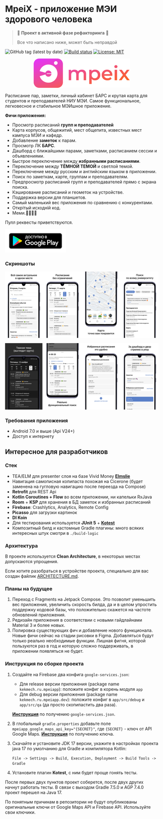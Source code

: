 # MpeiX - приложение МЭИ здорового человека

> 🚧 **Проект в активной фазе рефакторинга** 🚧
> 
> Все что написано ниже, может быть неправдой

![GitHub tag (latest by date)](https://img.shields.io/github/v/tag/tonykolomeytsev/mpeiapp?label=version) 
[![Build status](https://github.com/tonykolomeytsev/mpeiapp/actions/workflows/android.yaml/badge.svg?branch=master)](https://github.com/tonykolomeytsev/mpeiapp/actions/workflows/android-release.yaml)
[![License: MIT](https://img.shields.io/badge/License-MIT-yellow.svg)](https://github.com/tonykolomeytsev/mpeiapp/blob/master/LICENSE)

<p align="center">
  <img src="https://github.com/tonykolomeytsev/mpeiapp/raw/master/.github/media/gradient_logo.png" />
</p>

Расписание пар, заметки, личный кабинет БАРС и крутая карта для студентов и преподавателей НИУ МЭИ. Самое функциональное, легковесное и стабильное МЭИшное приложение.

**Фичи приложения:**
+ Просмотр расписаний **групп и преподавателей**
+ Карта корпусов, общежитий, мест общепита, известных мест кампуса МЭИ и кафедр.
+ Добавление **заметок** к парам.
+ Просмотр ЛК **БАРС**.
+ Дашборд с ближайшими парами, заметками, расписанием сессии и объявлениями.
+ Быстрое переключение между **избранными расписаниями**.
+ Переключение между **ТЁМНОЙ ТЕМОЙ** и светлой темой.
+ Переключение между русским и английским языком в приложении.
+ Поиск по заметкам, карте, группам и преподавателям.
+ Предпросмотр расписаний групп и преподавателей прямо с экрана поиска.
+ Кэширование расписаний и геометок на устройстве.
+ Поддержка версии для планшетов.
+ Самый маленький вес приложения по сравнению с конкурентами.
+ Открiтый исходнiй код.
+ Меми.🤗💪😸😃

Пулл реквесты приветствуются.

[![](https://github.com/tonykolomeytsev/mpeiapp/raw/master/.github/media/available_in_google_play.png)](https://play.google.com/store/apps/details?id=kekmech.ru.mpeiapp)

### Скриншоты

![screenshots 1](https://github.com/tonykolomeytsev/mpeiapp/raw/master/.github/media/promo_wide_frame_1.png)

![screenshots 2](https://github.com/tonykolomeytsev/mpeiapp/raw/master/.github/media/promo_wide_frame_2.png)

### Требования приложения

+ Android 7.0 и выше (Api V24+)
+ Доступ к интернету

## Интересное для разработчиков

### Стек

+ TEA/ELM для presenter слоя на базе Vivid Money [**Elmslie**](https://github.com/vivid-money/elmslie)
+ Навигация самописная копипаста похожая на Cicerone (будет заменена на гугловую навигацию после переезда на Compose)
+ **Retrofit** для REST Api
+ **Kotlin Coroutines + Flow** во всем приложении, ни капельки RxJava
+ **Room** + **KSP** для хранения в БД заметок и избранных расписаний
+ **Firebase**: Crashlytics, Analytics, Remote Config
+ **Picasso** для загрузки картинок
+ **DI Koin**
+ Для тестирования используется **JUnit 5** + [**Kotest**](https://github.com/kotest/kotest)
+ Композитный билд и кастомные Gradle плагины: много всяких интересных штук смотри в `./build-logic`

### Архитектура

В проекте используется **Clean Architecture**, в некоторых местах допускаются упрощения.

Если хотите разобраться в устройстве проекта, специально для вас создан файлик [ARCHITECTURE.md](https://github.com/tonykolomeytsev/mpeiapp/blob/master/ARCHITECTURE.md).

### Планы на будущее

1. Переход с Fragments на Jetpack Compose. Это позволит уменьшить вес приложения, увеличить скорость 
   билда, да и в целом упростить поддержку кодовой базы, что положительно скажется на частоте обновлений приложения.
2. Редизайн приложения в соответствии с новыми гайдлайнами Material 3 и более новых.
3. Полировка существующих фич и добавление нового функционала. Новые фичи сейчас на стадии рисовки 
   в Figma. Добавляться будут только реально необходимые функции. Лишная фигня, которой пользуются 
   раз в год и которую сложно поддерживать, в приложении появляться не будет.

### Инструкция по сборке проекта

1. Создайте на Firebase два конфига `google-services.json`:
   - Для release версии приложения (package name `kekmech.ru.mpeiapp`): 
     положите конфиг в корень модуля `app`
   - Для debug версии приложения (package name `kekmech.ru.mpeiapp.dev`): 
     положите конфиг в `app/src/debug` и `app/src/qa` (да просто скопипастить два раза). 

   [**Инструкция**](https://support.google.com/firebase/answer/7015592?hl=en) по получению `google-services.json`.

1. В глобальный `gradle.properties` добавьте поле `mpeiapp_google_maps_api_key="{SECRET}"`, где `{SECRET}` - ключ от API Google Maps. [**Инструкция**](https://developers.google.com/maps/gmp-get-started) по получению ключа.

1. Скачайте и установите JDK 17 версии, укажите в настройках проекта java 17 по умолчанию для Gradle и компилятора Kotlin:

   `File -> Settings -> Build, Execution, Deployment -> Build Tools -> Gradle`

1. Установите плагин **Kotest**, с ним будет проще гонять тесты.

После первых двух пунктов проект соберется, после двух других начнут работать тесты. В связи с выходом Gradle 7.5.0 и AGP 7.4.0 проект перешел на Java 17.

По понятным причинам в репозитории не будут опубликованы оригинальные ключи от Google Maps API и Firebase API. Используйте свои ключики.
